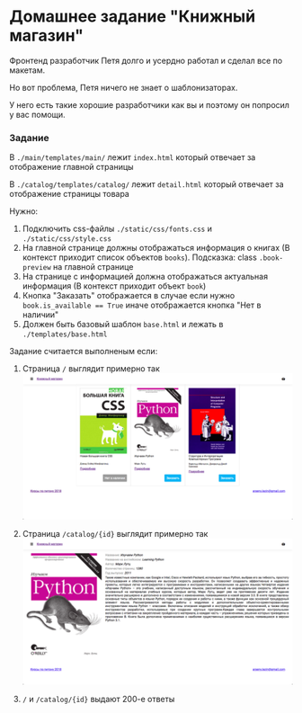 Домашнее задание "Книжный магазин"
===

Фронтенд разработчик Петя долго и усердно работал и сделал все по макетам.

Но вот проблема, Петя ничего не знает о шаблонизаторах.

У него есть такие хорошие разработчики как вы и поэтому он попросил у вас помощи. 

### Задание

В `./main/templates/main/` лежит `index.html` который отвечает за отображение главной страницы

В `./catalog/templates/catalog/` лежит `detail.html` который отвечает за отображение страницы товара

Нужно:

1) Подключить css-файлы `./static/css/fonts.css` и `./static/css/style.css`
2) На главной странице должны отображаться информация о книгах (В контекст приходит список объектов `books`). Подсказка: class `.book-preview` на главной странице
3) На странице с информацией должна отображаться актуальная информация (В контекст приходит объект `book`)
4) Кнопка "Заказать" отображается в случае если нужно `book.is_available == True` иначе отображается кнопка "Нет в наличии"
5) Должен быть базовый шаблон `base.html` и лежать в `./templates/base.html`

Задание считается выполненым если:

1) Страница `/` выглядит примерно так
![](./screenshots/index.png) 

2) Страница `/catalog/{id}` выглядит примерно так
![](./screenshots/detail.png)

3) `/` и `/catalog/{id}` выдают 200-е ответы

